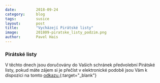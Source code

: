 ```yaml
---
date:         2018-09-24
category:     blog
tags:         susice
layout:       post
title:        "Vycházejí Pirátské listy" 
image:        201809-piratske_listy_podzim.png
author:       Pavel Hais
---
```


### Pirátské listy

V těchto dnech jsou doručovány do Vašich schránek předvolební Pirátské listy, pokud máte zájem si je přečíst v elektronické podobě jsou Vám k dispozici na tomto [odkazu.](http://10.100.0.219/download/201809-piratske_listy_podzim.pdf){:target="_blank"}